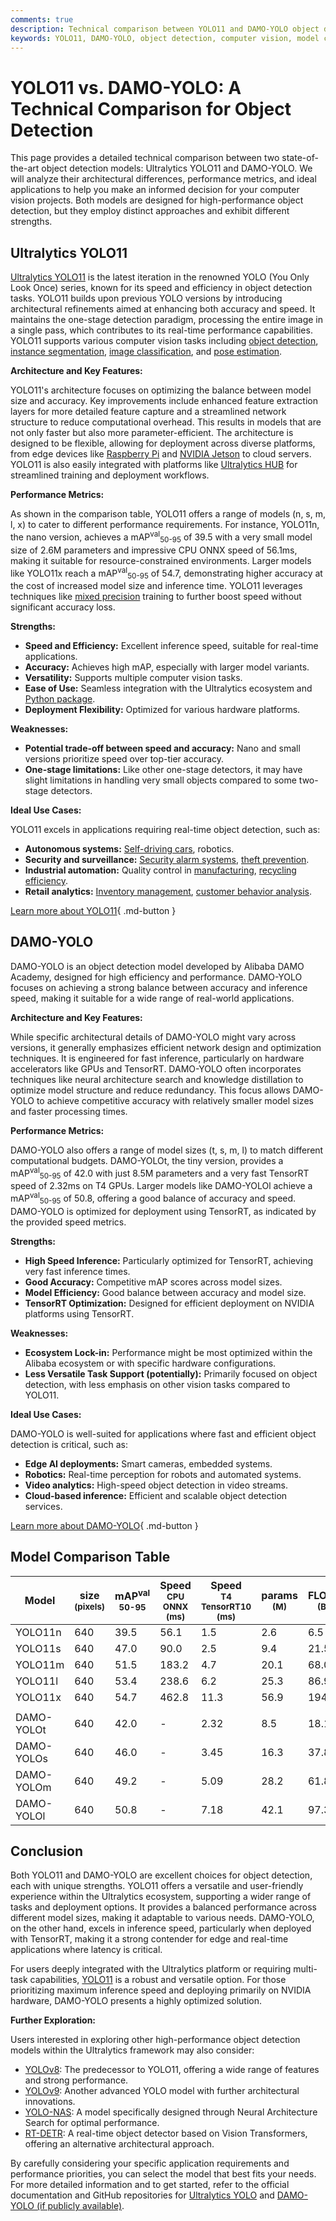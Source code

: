 ```yaml
---
comments: true
description: Technical comparison between YOLO11 and DAMO-YOLO object detection models, including architecture, performance, and use cases.
keywords: YOLO11, DAMO-YOLO, object detection, computer vision, model comparison, Ultralytics
---
```


# YOLO11 vs. DAMO-YOLO: A Technical Comparison for Object Detection

<script async src="https://cdn.jsdelivr.net/npm/chart.js@3.9.1/dist/chart.min.js"></script>
<script defer src="../../javascript/benchmark.js"></script>

<canvas id="modelComparisonChart" width="1024" height="400" active-models='["YOLO11", "DAMO-YOLO"]'></canvas>

This page provides a detailed technical comparison between two state-of-the-art object detection models: Ultralytics YOLO11 and DAMO-YOLO. We will analyze their architectural differences, performance metrics, and ideal applications to help you make an informed decision for your computer vision projects. Both models are designed for high-performance object detection, but they employ distinct approaches and exhibit different strengths.

## Ultralytics YOLO11

[Ultralytics YOLO11](https://docs.ultralytics.com/models/yolo11/) is the latest iteration in the renowned YOLO (You Only Look Once) series, known for its speed and efficiency in object detection tasks. YOLO11 builds upon previous YOLO versions by introducing architectural refinements aimed at enhancing both accuracy and speed. It maintains the one-stage detection paradigm, processing the entire image in a single pass, which contributes to its real-time performance capabilities. YOLO11 supports various computer vision tasks including [object detection](https://www.ultralytics.com/glossary/object-detection), [instance segmentation](https://www.ultralytics.com/glossary/instance-segmentation), [image classification](https://docs.ultralytics.com/tasks/classify/), and [pose estimation](https://docs.ultralytics.com/tasks/pose/).

**Architecture and Key Features:**

YOLO11's architecture focuses on optimizing the balance between model size and accuracy. Key improvements include enhanced feature extraction layers for more detailed feature capture and a streamlined network structure to reduce computational overhead. This results in models that are not only faster but also more parameter-efficient. The architecture is designed to be flexible, allowing for deployment across diverse platforms, from edge devices like [Raspberry Pi](https://docs.ultralytics.com/guides/raspberry-pi/) and [NVIDIA Jetson](docs.ultralytics.com/guides/nvidia-jetson/) to cloud servers. YOLO11 is also easily integrated with platforms like [Ultralytics HUB](https://www.ultralytics.com/hub/) for streamlined training and deployment workflows.

**Performance Metrics:**

As shown in the comparison table, YOLO11 offers a range of models (n, s, m, l, x) to cater to different performance requirements. For instance, YOLO11n, the nano version, achieves a mAP<sup>val</sup><sub>50-95</sub> of 39.5 with a very small model size of 2.6M parameters and impressive CPU ONNX speed of 56.1ms, making it suitable for resource-constrained environments. Larger models like YOLO11x reach a mAP<sup>val</sup><sub>50-95</sub> of 54.7, demonstrating higher accuracy at the cost of increased model size and inference time. YOLO11 leverages techniques like [mixed precision](https://www.ultralytics.com/glossary/mixed-precision) training to further boost speed without significant accuracy loss.

**Strengths:**

- **Speed and Efficiency:** Excellent inference speed, suitable for real-time applications.
- **Accuracy:** Achieves high mAP, especially with larger model variants.
- **Versatility:** Supports multiple computer vision tasks.
- **Ease of Use:** Seamless integration with the Ultralytics ecosystem and [Python package](https://pypi.org/project/ultralytics/).
- **Deployment Flexibility:** Optimized for various hardware platforms.

**Weaknesses:**

- **Potential trade-off between speed and accuracy:** Nano and small versions prioritize speed over top-tier accuracy.
- **One-stage limitations:** Like other one-stage detectors, it may have slight limitations in handling very small objects compared to some two-stage detectors.

**Ideal Use Cases:**

YOLO11 excels in applications requiring real-time object detection, such as:

- **Autonomous systems:** [Self-driving cars](https://www.ultralytics.com/solutions/ai-in-self-driving), robotics.
- **Security and surveillance:** [Security alarm systems](https://www.ultralytics.com/blog/security-alarm-system-projects-with-ultralytics-yolov8), [theft prevention](https://www.ultralytics.com/blog/computer-vision-for-theft-prevention-enhancing-security).
- **Industrial automation:** Quality control in [manufacturing](https://www.ultralytics.com/solutions/ai-in-manufacturing), [recycling efficiency](https://www.ultralytics.com/blog/recycling-efficiency-the-power-of-vision-ai-in-automated-sorting).
- **Retail analytics:** [Inventory management](https://www.ultralytics.com/blog/ai-for-smarter-retail-inventory-management), [customer behavior analysis](https://www.ultralytics.com/blog/achieving-retail-efficiency-with-ai).

[Learn more about YOLO11](https://docs.ultralytics.com/models/yolo11){ .md-button }

## DAMO-YOLO

DAMO-YOLO is an object detection model developed by Alibaba DAMO Academy, designed for high efficiency and performance. DAMO-YOLO focuses on achieving a strong balance between accuracy and inference speed, making it suitable for a wide range of real-world applications.

**Architecture and Key Features:**

While specific architectural details of DAMO-YOLO might vary across versions, it generally emphasizes efficient network design and optimization techniques. It is engineered for fast inference, particularly on hardware accelerators like GPUs and TensorRT. DAMO-YOLO often incorporates techniques like neural architecture search and knowledge distillation to optimize model structure and reduce redundancy. This focus allows DAMO-YOLO to achieve competitive accuracy with relatively smaller model sizes and faster processing times.

**Performance Metrics:**

DAMO-YOLO also offers a range of model sizes (t, s, m, l) to match different computational budgets. DAMO-YOLOt, the tiny version, provides a mAP<sup>val</sup><sub>50-95</sub> of 42.0 with just 8.5M parameters and a very fast TensorRT speed of 2.32ms on T4 GPUs. Larger models like DAMO-YOLOl achieve a mAP<sup>val</sup><sub>50-95</sub> of 50.8, offering a good balance of accuracy and speed. DAMO-YOLO is optimized for deployment using TensorRT, as indicated by the provided speed metrics.

**Strengths:**

- **High Speed Inference:** Particularly optimized for TensorRT, achieving very fast inference times.
- **Good Accuracy:** Competitive mAP scores across model sizes.
- **Model Efficiency:** Good balance between accuracy and model size.
- **TensorRT Optimization:** Designed for efficient deployment on NVIDIA platforms using TensorRT.

**Weaknesses:**

- **Ecosystem Lock-in:** Performance might be most optimized within the Alibaba ecosystem or with specific hardware configurations.
- **Less Versatile Task Support (potentially):** Primarily focused on object detection, with less emphasis on other vision tasks compared to YOLO11.

**Ideal Use Cases:**

DAMO-YOLO is well-suited for applications where fast and efficient object detection is critical, such as:

- **Edge AI deployments:** Smart cameras, embedded systems.
- **Robotics:** Real-time perception for robots and automated systems.
- **Video analytics:** High-speed object detection in video streams.
- **Cloud-based inference:** Efficient and scalable object detection services.

[Learn more about DAMO-YOLO](https://damo.alibaba.com/){ .md-button }

## Model Comparison Table

| Model      | size<br><sup>(pixels) | mAP<sup>val<br>50-95 | Speed<br><sup>CPU ONNX<br>(ms) | Speed<br><sup>T4 TensorRT10<br>(ms) | params<br><sup>(M) | FLOPs<br><sup>(B) |
| ---------- | --------------------- | -------------------- | ------------------------------ | ----------------------------------- | ------------------ | ----------------- |
| YOLO11n    | 640                   | 39.5                 | 56.1                           | 1.5                                 | 2.6                | 6.5               |
| YOLO11s    | 640                   | 47.0                 | 90.0                           | 2.5                                 | 9.4                | 21.5              |
| YOLO11m    | 640                   | 51.5                 | 183.2                          | 4.7                                 | 20.1               | 68.0              |
| YOLO11l    | 640                   | 53.4                 | 238.6                          | 6.2                                 | 25.3               | 86.9              |
| YOLO11x    | 640                   | 54.7                 | 462.8                          | 11.3                                | 56.9               | 194.9             |
|            |                       |                      |                                |                                     |                    |                   |
| DAMO-YOLOt | 640                   | 42.0                 | -                              | 2.32                                | 8.5                | 18.1              |
| DAMO-YOLOs | 640                   | 46.0                 | -                              | 3.45                                | 16.3               | 37.8              |
| DAMO-YOLOm | 640                   | 49.2                 | -                              | 5.09                                | 28.2               | 61.8              |
| DAMO-YOLOl | 640                   | 50.8                 | -                              | 7.18                                | 42.1               | 97.3              |

## Conclusion

Both YOLO11 and DAMO-YOLO are excellent choices for object detection, each with unique strengths. YOLO11 offers a versatile and user-friendly experience within the Ultralytics ecosystem, supporting a wider range of tasks and deployment options. It provides a balanced performance across different model sizes, making it adaptable to various needs. DAMO-YOLO, on the other hand, excels in inference speed, particularly when deployed with TensorRT, making it a strong contender for edge and real-time applications where latency is critical.

For users deeply integrated with the Ultralytics platform or requiring multi-task capabilities, [YOLO11](https://docs.ultralytics.com/models/yolo11/) is a robust and versatile option. For those prioritizing maximum inference speed and deploying primarily on NVIDIA hardware, DAMO-YOLO presents a highly optimized solution.

**Further Exploration:**

Users interested in exploring other high-performance object detection models within the Ultralytics framework may also consider:

- [YOLOv8](https://www.ultralytics.com/yolo): The predecessor to YOLO11, offering a wide range of features and strong performance.
- [YOLOv9](https://docs.ultralytics.com/models/yolov9/): Another advanced YOLO model with further architectural innovations.
- [YOLO-NAS](https://docs.ultralytics.com/models/yolo-nas/): A model specifically designed through Neural Architecture Search for optimal performance.
- [RT-DETR](https://docs.ultralytics.com/models/rtdetr/): A real-time object detector based on Vision Transformers, offering an alternative architectural approach.

By carefully considering your specific application requirements and performance priorities, you can select the model that best fits your needs. For more detailed information and to get started, refer to the official documentation and GitHub repositories for [Ultralytics YOLO](https://github.com/ultralytics/ultralytics) and [DAMO-YOLO (if publicly available)](https://github.com/alibaba/Alto/tree/main/damo/multi_modal/diffusion/dino_adapter).
